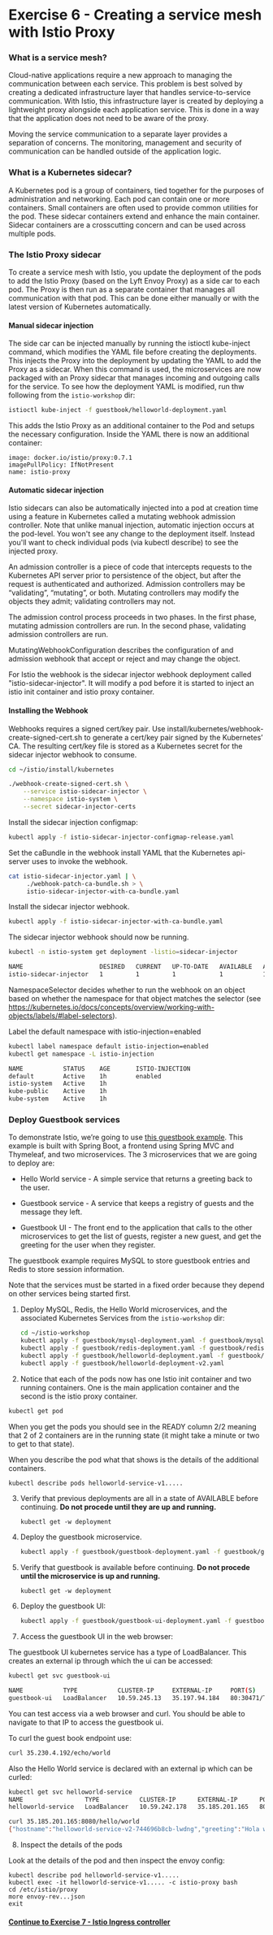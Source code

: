 # Exercise 6 - Creating a service mesh with Istio Proxy

### What is a service mesh?

Cloud-native applications require a new approach to managing the communication between each service. This problem is best solved by creating a dedicated infrastructure layer that handles service-to-service communication. With Istio, this infrastructure layer is created by deploying a lightweight proxy alongside each application service. This is done in a way that the application does not need to be aware of the proxy.

Moving the service communication to a separate layer provides a separation of concerns. The monitoring, management and security of communication can be handled outside of the application logic.

### What is a Kubernetes sidecar?

A Kubernetes pod is a group of containers, tied together for the purposes of administration and networking. Each pod can contain one or more containers.  Small containers are often used to provide common utilities for the pod. These sidecar containers extend and enhance the main container. Sidecar containers are a crosscutting concern and can be used across multiple pods.

### The Istio Proxy sidecar

To create a service mesh with Istio, you update the deployment of the pods to add the Istio Proxy (based on the Lyft Envoy Proxy) as a side car to each pod. The Proxy is then run as a separate container that manages all communication with that pod. This can be done either manually or with the latest version of Kubernetes automatically.

#### Manual sidecar injection

The side car can be injected manually by running the istioctl kube-inject command, which modifies the YAML file before creating the deployments. This injects the Proxy into the deployment by updating the YAML to add the Proxy as a sidecar. When this command is used, the microservices are now packaged with an Proxy sidecar that manages incoming and outgoing calls for the service. To see how the deployment YAML is modified, run thw following from the `istio-workshop` dir:

```sh
istioctl kube-inject -f guestbook/helloworld-deployment.yaml
```

This adds the Istio Proxy as an additional container to the Pod and setups the necessary configuration. Inside the YAML there is now an additional container:

```
image: docker.io/istio/proxy:0.7.1
imagePullPolicy: IfNotPresent
name: istio-proxy
```

#### Automatic sidecar injection

Istio sidecars can also be automatically injected into a pod at creation time using a feature in Kubernetes called a mutating webhook admission controller.   Note that unlike manual injection, automatic injection occurs at the pod-level. You won't see any change to the deployment itself. Instead you'll want to check individual pods (via kubectl describe) to see the injected proxy.

An admission controller is a piece of code that intercepts requests to the Kubernetes API server prior to persistence of the object, but after the request is authenticated and authorized. Admission controllers may be “validating”, “mutating”, or both. Mutating controllers may modify the objects they admit; validating controllers may not.

The admission control process proceeds in two phases. In the first phase, mutating admission controllers are run. In the second phase, validating admission controllers are run.

MutatingWebhookConfiguration describes the configuration of and admission webhook that accept or reject and may change the object.  

For Istio the webhook is the sidecar injector webhook deployment called "istio-sidecar-injector".  It will modify a pod before it is started to inject an istio init container and istio proxy container.

#### Installing the Webhook

Webhooks requires a signed cert/key pair. Use install/kubernetes/webhook-create-signed-cert.sh to generate a cert/key pair signed by the Kubernetes’ CA. The resulting cert/key file is stored as a Kubernetes secret for the sidecar injector webhook to consume.

```sh
cd ~/istio/install/kubernetes

./webhook-create-signed-cert.sh \
    --service istio-sidecar-injector \
    --namespace istio-system \
    --secret sidecar-injector-certs
```

Install the sidecar injection configmap:

```sh
kubectl apply -f istio-sidecar-injector-configmap-release.yaml
```

Set the caBundle in the webhook install YAML that the Kubernetes api-server uses to invoke the webhook.

```sh
cat istio-sidecar-injector.yaml | \
     ./webhook-patch-ca-bundle.sh > \
     istio-sidecar-injector-with-ca-bundle.yaml
```     

Install the sidecar injector webhook.

```sh
kubectl apply -f istio-sidecar-injector-with-ca-bundle.yaml
```

The sidecar injector webhook should now be running.

```sh
kubectl -n istio-system get deployment -listio=sidecar-injector

NAME                     DESIRED   CURRENT   UP-TO-DATE   AVAILABLE   AGE
istio-sidecar-injector   1         1         1            1           1d
```

NamespaceSelector decides whether to run the webhook on an object based on whether the namespace for that object matches the selector (see https://kubernetes.io/docs/concepts/overview/working-with-objects/labels/#label-selectors).

Label the default namespace with istio-injection=enabled

```sh
kubectl label namespace default istio-injection=enabled
kubectl get namespace -L istio-injection

NAME           STATUS    AGE       ISTIO-INJECTION
default        Active    1h        enabled
istio-system   Active    1h        
kube-public    Active    1h        
kube-system    Active    1h
```

### Deploy Guestbook services

To demonstrate Istio, we’re going to use [this guestbook example](https://github.com/retroryan/spring-boot-docker). This example is built with Spring Boot, a frontend using Spring MVC and Thymeleaf, and two microservices. The 3 microservices that we are going to deploy are:

* Hello World service - A simple service that returns a greeting back to the user.

* Guestbook service - A service that keeps a registry of guests and the message they left.

* Guestbook UI - The front end to the application that calls to the other microservices to get the list of guests, register a new guest, and get the greeting for the user when they register.

The guestbook example requires MySQL to store guestbook entries and Redis to store session information.

Note that the services must be started in a fixed order because they depend on other services being started first.

1. Deploy MySQL, Redis, the Hello World microservices, and the associated Kubernetes Services from the `istio-workshop` dir:

    ```sh
    cd ~/istio-workshop
    kubectl apply -f guestbook/mysql-deployment.yaml -f guestbook/mysql-service.yaml
    kubectl apply -f guestbook/redis-deployment.yaml -f guestbook/redis-service.yaml
    kubectl apply -f guestbook/helloworld-deployment.yaml -f guestbook/helloworld-service.yaml
    kubectl apply -f guestbook/helloworld-deployment-v2.yaml
    ```

2. Notice that each of the pods now has one Istio init container and two running containers. One is the main application container and the second is the istio proxy container.

```sh
kubectl get pod
```

When you get the pods you should see in the READY column 2/2 meaning that 2 of 2 containers are in the running state (it might take a minute or two to get to that state).  

When you describe the pod what that shows is the details of the additional containers.

```sh
kubectl describe pods helloworld-service-v1.....
```

3. Verify that previous deployments are all in a state of AVAILABLE before continuing. **Do not procede until they are up and running.**

    ```
    kubectl get -w deployment
    ```

4. Deploy the guestbook microservice.

    ```sh
    kubectl apply -f guestbook/guestbook-deployment.yaml -f guestbook/guestbook-service.yaml
    ```

5. Verify that guestbook is available before continuing. **Do not procede until the microservice is up and running.**

    ```
    kubectl get -w deployment
    ```

6. Deploy the guestbook UI:

    ```sh
    kubectl apply -f guestbook/guestbook-ui-deployment.yaml -f guestbook/guestbook-ui-service.yaml
    ```
7. Access the guestbook UI in the web browser:

The guestbook UI kubernetes service has a type of LoadBalancer.  This creates an external ip through which the ui can be accessed:

```sh
kubectl get svc guestbook-ui

NAME           TYPE           CLUSTER-IP     EXTERNAL-IP     PORT(S)        AGE
guestbook-ui   LoadBalancer   10.59.245.13   35.197.94.184   80:30471/TCP   2m
```

You can test access via a web browser and curl.  You should be able to navigate to that IP to access the guestbook ui.

To curl the guest book endpoint use:

```sh
curl 35.230.4.192/echo/world
```

Also the Hello World service is declared with an external ip which can be curled:

```sh
kubectl get svc helloworld-service
NAME                 TYPE           CLUSTER-IP      EXTERNAL-IP      PORT(S)          AGE
helloworld-service   LoadBalancer   10.59.242.178   35.185.201.165   8080:31255/TCP   14m

curl 35.185.201.165:8080/hello/world
{"hostname":"helloworld-service-v2-744696b8cb-lwdng","greeting":"Hola world from helloworld-service-v2-744696b8cb-lwdng version 2.0","version":"2.0"}
```

8.  Inspect the details of the pods

Look at the details of the pod and then inspect the envoy config:

```
kubectl describe pod helloworld-service-v1.....
kubectl exec -it helloworld-service-v1..... -c istio-proxy bash
cd /etc/istio/proxy
more envoy-rev...json
exit
```

#### [Continue to Exercise 7 - Istio Ingress controller](../exercise-7/README.md)

